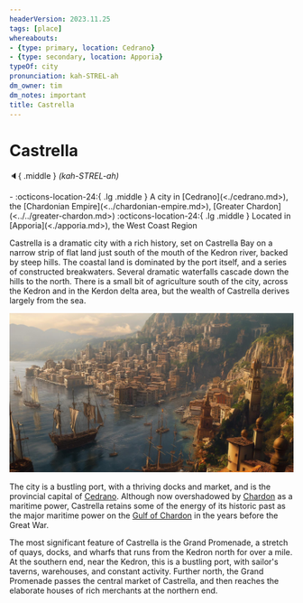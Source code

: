 ```yaml
---
headerVersion: 2023.11.25
tags: [place]
whereabouts:
- {type: primary, location: Cedrano}
- {type: secondary, location: Apporia}
typeOf: city
pronunciation: kah-STREL-ah
dm_owner: tim
dm_notes: important
title: Castrella
---
```

# Castrella
:speaker:{ .middle } *(kah-STREL-ah)*  
<div class="grid cards ext-narrow-margin ext-one-column" markdown>
-    :octicons-location-24:{ .lg .middle } A city in [Cedrano](<./cedrano.md>), the [Chardonian Empire](<../chardonian-empire.md>), [Greater Chardon](<../../greater-chardon.md>)  
    :octicons-location-24:{ .lg .middle } Located in [Apporia](<./apporia.md>), the West Coast Region  
</div>


Castrella is a dramatic city with a rich history, set on Castrella Bay on a narrow strip of flat land just south of the mouth of the Kedron river, backed by steep hills. The coastal land is dominated by the port itself, and a series of constructed breakwaters. Several dramatic waterfalls cascade down the hills to the north. There is a small bit of agriculture south of the city, across the Kedron and in the Kerdon delta area, but the wealth of Castrella derives largely from the sea.

![Castrella V2](../../../../assets/castrella-v2.jpg)

The city is a bustling port, with a thriving docks and market, and is the provincial capital of [Cedrano](<./cedrano.md>). Although now overshadowed by [Chardon](<../chardon/chardon.md>) as a maritime power, Castrella retains some of the energy of its historic past as the major maritime power on the [Gulf of Chardon](<../../gulf-of-chardon.md>) in the years before the Great War. 

The most significant feature of Castrella is the Grand Promenade, a stretch of quays, docks, and wharfs that runs from the Kedron north for over a mile. At the southern end, near the Kedron, this is a bustling port, with sailor's taverns, warehouses, and constant activity. Further north, the Grand Promenade passes the central market of Castrella, and then reaches the elaborate houses of rich merchants at the northern end. 